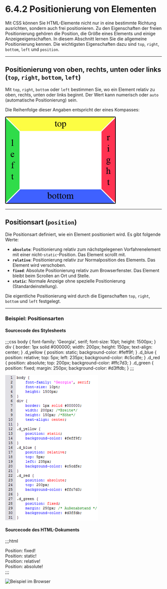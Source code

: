 # 6.4.2 Positionierung von Elementen

Mit CSS können Sie HTML-Elemente nicht nur in eine bestimmte Richtung ausrichten, sondern auch frei positionieren. Zu den Eigenschaften der freien Positionierung gehören die Position, die Größe eines Elements und einige Anzeigeeigenschaften. In diesem Abschnitt lernen Sie die allgemeine Positionierung kennen. Die wichtigsten Eigenschaften dazu sind `top`, `right`, `bottom`, `left` und `position`.

---

## Positionierung von oben, rechts, unten oder links (`top`, `right`, `bottom`, `left`)

Mit `top`, `right`, `bottom` oder `left` bestimmen Sie, wo ein Element relativ zu oben, rechts, unten oder links beginnt. Der Wert kann numerisch oder `auto` (automatische Positionierung) sein.

Die Reihenfolge dieser Angaben entspricht der eines Kompasses:

![Top, right, bottom, left – Kompassanalogie](media/4_3_toprightbottomleft.jpg)

---

## Positionsart (`position`)

Die Positionsart definiert, wie ein Element positioniert wird. Es gibt folgende Werte:

- **`absolute`**: Positionierung relativ zum nächstgelegenen Vorfahrenelement mit einer nicht-`static`-Position. Das Element scrollt mit.
- **`relative`**: Positionierung relativ zur Normalposition des Elements. Das Element wird verschoben.
- **`fixed`**: Absolute Positionierung relativ zum Browserfenster. Das Element bleibt beim Scrollen an Ort und Stelle.
- **`static`**: Normale Anzeige ohne spezielle Positionierung (Standardeinstellung).

Die eigentliche Positionierung wird durch die Eigenschaften `top`, `right`, `bottom` und `left` festgelegt.

---

### Beispiel: Positionsarten

#### Sourcecode des Stylesheets
;;;css
body {
	font-family: 'Georgia', serif;
	font-size: 10pt;
	height: 1500px;
}
div {
	border: 1px solid #000000;
	width: 200px;
	height: 150px;
	text-align: center;
}
.d_yellow {
	position: static;
	background-color: #feff9f;
}
.d_blue {
	position: relative;
	top: 5px;
	left: 235px;
	background-color: #c5cdfe;
}
.d_red {
	position: absolute;
	top: 200px;
	background-color: #ffc7d3;
}
.d_green {
	position: fixed;
	margin: 250px;
	background-color: #d3ffdb;
}
;;;

![Beispiel für Positionsarten (CSS-Dokument)](media/4_3_positionierung_css.gif)

#### Sourcecode des HTML-Dokuments
;;;html
<!doctype html>										
<html lang="de">
<head>
  <meta charset="utf-8">
  <title>Positionierung von Elementen</title>
  <link rel="stylesheet" type="text/css" href="css_bsp_positionierungen.css">
</head>
<body>
  <div class="d_green">
    Position: fixed!
  </div>
  <div class="d_yellow">
    Position: static!
  </div>
  <div class="d_blue">
    Position: relative!
  </div>
  <div class="d_red">
    Position: absolute!
  </div>
</body>
</html>
;;;

![Beispiel im Browser](media/css_bsp_positionierungen_browser.jpg)

